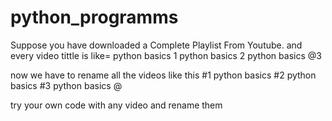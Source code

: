 # python_programms

Suppose you have downloaded a Complete Playlist From Youtube. and every video tittle is like=
python basics 1
python basics 2
python basics @3

now we have to rename all the videos like this
#1 python basics
#2 python basics
#3 python basics @

try your own code with any video and rename them
